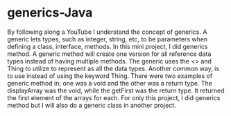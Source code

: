 # generics-Java
By following along a YouTube I understand the concept of generics.
A generic lets types, such as integer, string, etc, to be parameters when defining 
a class, interface, methods. 
In this mini project, I did generics method. A generic method will create one version
for all reference data types instead of having multiple methods.
The generic uses the <> and Thing to utilize to represent as all the data types. 
Another common way, is to use <T> instead of using the keyword Thing. 
There were two examples of generic method in; one was a void and the other was a return type. 
The displayArray was the void, while the getFirst was the return type. It returned the first
element of the arrays for each. 
For only this project, I did generics method but I will also do a generic class in another project. 
